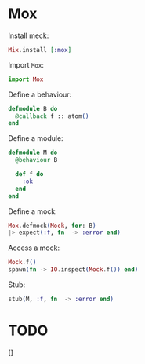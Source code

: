 # Mox

Install meck:

```elixir
Mix.install [:mox]
```

Import `Mox`:

```elixir
import Mox
```

Define a behaviour:

```elixir
defmodule B do
  @callback f :: atom()
end
```

Define a module:

```elixir
defmodule M do
  @behaviour B

  def f do
    :ok
  end
end
```

Define a mock:

```elixir
Mox.defmock(Mock, for: B)
|> expect(:f, fn  -> :error end)
```

Access a mock:

```elixir
Mock.f()
spawn(fn -> IO.inspect(Mock.f()) end)
```

Stub:

```elixir
stub(M, :f, fn  -> :error end)
```

# TODO
<!-- ```elixir
stub_with(Mock, M)
``` -->
[]
